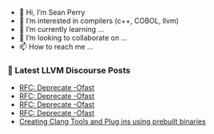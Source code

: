 - 👋 Hi, I’m Sean Perry
- 👀 I’m interested in compilers (c++, COBOL, llvm)
- 🌱 I’m currently learning ...
- 💞️ I’m looking to collaborate on ...
- 📫 How to reach me ...

<!---
s66perry/s66perry is a ✨ special ✨ repository because its `README.md` (this file) appears on your GitHub profile.
You can click the Preview link to take a look at your changes.
--->
### 📕 Latest LLVM Discourse Posts

<!-- DISCOURSE-LLVM:START -->
- [RFC: Deprecate -Ofast](https://discourse.llvm.org/t/rfc-deprecate-ofast/78687?page=3#post_46)
- [RFC: Deprecate -Ofast](https://discourse.llvm.org/t/rfc-deprecate-ofast/78687?page=3#post_45)
- [RFC: Deprecate -Ofast](https://discourse.llvm.org/t/rfc-deprecate-ofast/78687?page=3#post_44)
- [RFC: Deprecate -Ofast](https://discourse.llvm.org/t/rfc-deprecate-ofast/78687?page=3#post_43)
- [Creating Clang Tools and Plug ins using prebuilt binaries](https://discourse.llvm.org/t/creating-clang-tools-and-plug-ins-using-prebuilt-binaries/78746#post_1)
<!-- DISCOURSE-LLVM:END -->
